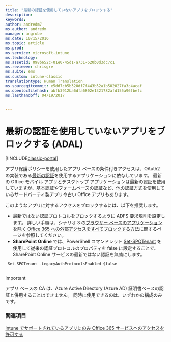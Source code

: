 ```yaml
---
title: "最新の認証を使用していないアプリをブロックする"
description: 
keywords: 
author: andredm7
ms.author: andredm
manager: angrobe
ms.date: 10/15/2016
ms.topic: article
ms.prod: 
ms.service: microsoft-intune
ms.technology: 
ms.assetid: 098b652c-01e0-45d1-a731-620b0d3dc7c1
ms.reviewer: chrisgre
ms.suite: ems
ms.custom: intune-classic
translationtype: Human Translation
ms.sourcegitcommit: e5dd7cb5b320df7f443b52a1b502027fa3c4acaf
ms.openlocfilehash: abfb3912ba6dfa6802e1321782afd155a96fbefc
ms.lasthandoff: 04/19/2017


---
```


# <a name="block-apps-that-do-not-use-modern-authentication-adal"></a>最新の認証を使用していないアプリをブロックする (ADAL)

[!INCLUDE[classic-portal](../includes/classic-portal.md)]

アプリ保護ポリシーを使用したアプリ ベースの条件付きアクセスは、OAuth2 の実装である[最新の認証](https://support.office.com/article/Using-Office-365-modern-authentication-with-Office-clients-776c0036-66fd-41cb-8928-5495c0f9168a)を使用するアプリケーションに依存しています。 最新の Office モバイル アプリとデスクトップ アプリケーションは最新の認証を使用していますが、基本認証やフォームベースの認証など、他の認証方式を使用しているサードパーティ製アプリや古い Office アプリもあります。

このようなアプリに対するアクセスをブロックするには、以下を推奨します。

* 最新ではない認証プロトコルをブロックするように ADFS 要求規則を設定します。 詳しい手順は、シナリオ 3 の[ブラウザー ベースのアプリケーションを除く Office 365 への外部アクセスをすべてブロックする方法](https://technet.microsoft.com/library/dn592182.aspx)に関するページを参照してください。
* **SharePoint Online** では、PowerShell コマンドレット [Set-SPOTenant](https://technet.microsoft.com/library/fp161390.aspx) を使用して従来の認証プロトコルのプロパティを false に設定することで、SharePoint Online サービスの最新ではない認証を無効にします。

```
 Set-SPOTenant -LegacyAuthProtocolsEnabled $false
 
```


>[!IMPORTANT]
>アプリ ベースの CA は、Azure Active Directory (Azure AD) 証明書ベースの認証と併用することはできません。 同時に使用できるのは、いずれかの構成のみです。

### <a name="see-also"></a>関連項目
[Intune でサポートされているアプリにのみ Office 365 サービスへのアクセスを許可する](allow-policy-managed-apps-access-to-o365.md)


